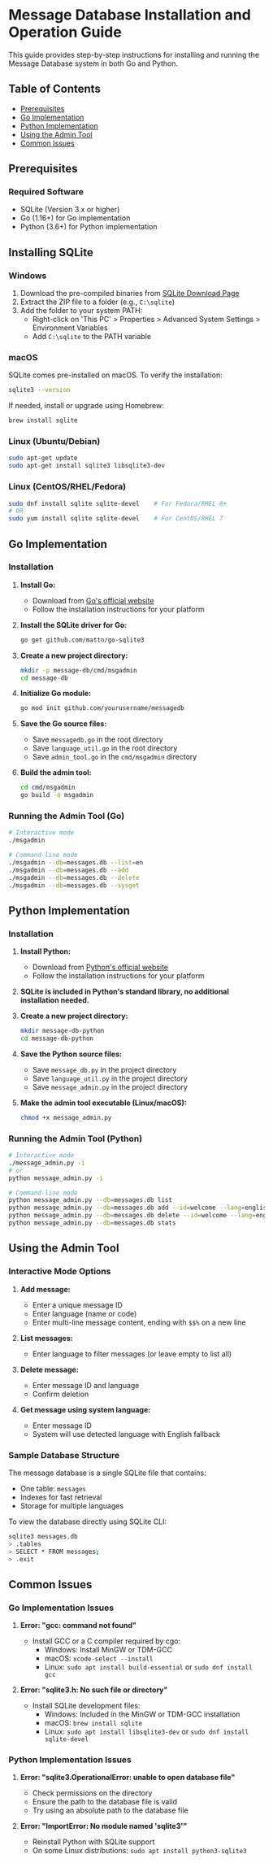 # Message Database Installation and Operation Guide

This guide provides step-by-step instructions for installing and running the Message Database system in both Go and Python.

## Table of Contents
- [Prerequisites](#prerequisites)
- [Go Implementation](#go-implementation)
- [Python Implementation](#python-implementation)
- [Using the Admin Tool](#using-the-admin-tool)
- [Common Issues](#common-issues)

## Prerequisites

### Required Software
- SQLite (Version 3.x or higher)
- Go (1.16+) for Go implementation
- Python (3.6+) for Python implementation

## Installing SQLite

### Windows
1. Download the pre-compiled binaries from [SQLite Download Page](https://www.sqlite.org/download.html)
2. Extract the ZIP file to a folder (e.g., `C:\sqlite`)
3. Add the folder to your system PATH:
   - Right-click on 'This PC' > Properties > Advanced System Settings > Environment Variables
   - Add `C:\sqlite` to the PATH variable

### macOS
SQLite comes pre-installed on macOS. To verify the installation:
```bash
sqlite3 --version
```

If needed, install or upgrade using Homebrew:
```bash
brew install sqlite
```

### Linux (Ubuntu/Debian)
```bash
sudo apt-get update
sudo apt-get install sqlite3 libsqlite3-dev
```

### Linux (CentOS/RHEL/Fedora)
```bash
sudo dnf install sqlite sqlite-devel    # For Fedora/RHEL 8+
# OR
sudo yum install sqlite sqlite-devel    # For CentOS/RHEL 7
```

## Go Implementation

### Installation

1. **Install Go:**
   - Download from [Go's official website](https://golang.org/dl/)
   - Follow the installation instructions for your platform

2. **Install the SQLite driver for Go:**
   ```bash
   go get github.com/mattn/go-sqlite3
   ```

3. **Create a new project directory:**
   ```bash
   mkdir -p message-db/cmd/msgadmin
   cd message-db
   ```

4. **Initialize Go module:**
   ```bash
   go mod init github.com/yourusername/messagedb
   ```

5. **Save the Go source files:**
   - Save `messagedb.go` in the root directory
   - Save `language_util.go` in the root directory
   - Save `admin_tool.go` in the `cmd/msgadmin` directory

6. **Build the admin tool:**
   ```bash
   cd cmd/msgadmin
   go build -o msgadmin
   ```

### Running the Admin Tool (Go)

```bash
# Interactive mode
./msgadmin

# Command-line mode
./msgadmin --db=messages.db --list=en
./msgadmin --db=messages.db --add
./msgadmin --db=messages.db --delete
./msgadmin --db=messages.db --sysget
```

## Python Implementation

### Installation

1. **Install Python:**
   - Download from [Python's official website](https://www.python.org/downloads/)
   - Follow the installation instructions for your platform

2. **SQLite is included in Python's standard library, no additional installation needed.**

3. **Create a new project directory:**
   ```bash
   mkdir message-db-python
   cd message-db-python
   ```

4. **Save the Python source files:**
   - Save `message_db.py` in the project directory
   - Save `language_util.py` in the project directory
   - Save `message_admin.py` in the project directory

5. **Make the admin tool executable (Linux/macOS):**
   ```bash
   chmod +x message_admin.py
   ```

### Running the Admin Tool (Python)

```bash
# Interactive mode
./message_admin.py -i
# or
python message_admin.py -i

# Command-line mode
python message_admin.py --db=messages.db list
python message_admin.py --db=messages.db add --id=welcome --lang=english --content="Welcome"
python message_admin.py --db=messages.db delete --id=welcome --lang=english
python message_admin.py --db=messages.db stats
```

## Using the Admin Tool

### Interactive Mode Options

1. **Add message:**
   - Enter a unique message ID
   - Enter language (name or code)
   - Enter multi-line message content, ending with `$$%` on a new line

2. **List messages:**
   - Enter language to filter messages (or leave empty to list all)

3. **Delete message:**
   - Enter message ID and language
   - Confirm deletion

4. **Get message using system language:**
   - Enter message ID
   - System will use detected language with English fallback

### Sample Database Structure

The message database is a single SQLite file that contains:
- One table: `messages`
- Indexes for fast retrieval
- Storage for multiple languages

To view the database directly using SQLite CLI:
```bash
sqlite3 messages.db
> .tables
> SELECT * FROM messages;
> .exit
```

## Common Issues

### Go Implementation Issues

1. **Error: "gcc: command not found"**
   - Install GCC or a C compiler required by cgo:
     - Windows: Install MinGW or TDM-GCC
     - macOS: `xcode-select --install`
     - Linux: `sudo apt install build-essential` or `sudo dnf install gcc`

2. **Error: "sqlite3.h: No such file or directory"**
   - Install SQLite development files:
     - Windows: Included in the MinGW or TDM-GCC installation
     - macOS: `brew install sqlite`
     - Linux: `sudo apt install libsqlite3-dev` or `sudo dnf install sqlite-devel`

### Python Implementation Issues

1. **Error: "sqlite3.OperationalError: unable to open database file"**
   - Check permissions on the directory
   - Ensure the path to the database file is valid
   - Try using an absolute path to the database file

2. **Error: "ImportError: No module named 'sqlite3'"**
   - Reinstall Python with SQLite support
   - On some Linux distributions: `sudo apt install python3-sqlite3`
